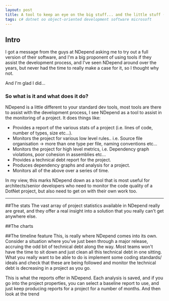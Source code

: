 ```yaml
---
layout: post
title: A tool to keep an eye on the big stuff... and the little stuff (NDepend)
tags: c# dotnet oo object-oriented development software microsoft
---
```


## Intro
I got a message from the guys at NDepend asking me to try out a full version of their software, and I'm a big proponent of using tools if they assist the development process, and I've seen NDepend around over the years, but never had the time to really make a case for it, so I thought why not. 

And I'm glad I did... 

### So what is it and what does it do?
NDepend is a little different to your standard dev tools, most tools are there to assist with the development process, I see NDepend as a tool to assist in the monitoring of a project. It does things like: 

 - Provides a report of the various stats of a project (i.e. lines of code, number of types, size etc...).
 - Monitors the project for various low level rules.. i.e. Source file organisation -> more than one type per file, naming conventions etc...
 - Monitors the project for high level metrics, i.e. Dependency graph violations, poor cohesion in assemblies etc...
 - Provides a technical debt report for the project.
 - Produces dependency graphs and analysis for a project.
 - Monitors all of the above over a series of time.

In my view, this marks NDepend down as a tool that is most useful for architects/senior developers who need to monitor the code quality of a DotNet project, but also need to get on with their own work too. 

----------------
##The stats
The vast array of project statistics available in NDepend really are great, and they offer a real insight into a solution that you really can't get anywhere else. 

##The charts

##The timeline feature
This, is really where NDepend comes into its own. Consider a situation where you've just been through a major release, accruing the odd bit of technical debt along the way. Most teams won't have the time to sit down and just clean all this technical debt in one sitting. What you really want to be able to do is implement some coding standards/ ideals and check that these are being followed and monitor the technical debt is decreasing in a project as you go. 

This is what the reports offer in NDepend. Each analysis is saved, and if you go into the project properties, you can select a baseline report to use, and just keep producing reports for a project for a number of months. And then look at the trend
